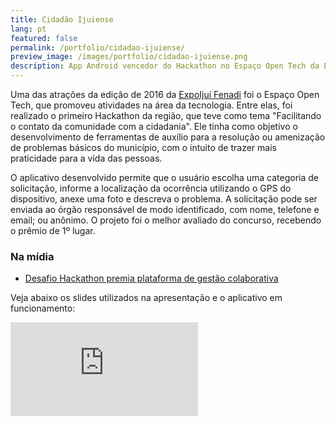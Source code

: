 ```yaml
---
title: Cidadão Ijuiense
lang: pt
featured: false
permalink: /portfolio/cidadao-ijuiense/
preview_image: /images/portfolio/cidadao-ijuiense.png
description: App Android vencedor do Hackathon no Espaço Open Tech da ExpoIjuí Fenadi 2016. Permite que o usuário envie solicitações diretamente ao Poder Público, de modo a agilizar o atendimento dessas ocorrências. 
---
```

Uma das atrações da edição de 2016 da [ExpoIjuí Fenadi](http://expoijuifenadi.com.br/) foi o Espaço Open Tech, que promoveu atividades na área da tecnologia. Entre elas, foi realizado o primeiro Hackathon da região, que teve como tema "Facilitando o contato da comunidade com a cidadania". Ele tinha como objetivo o desenvolvimento de ferramentas de auxílio para a resolução ou amenização de problemas básicos do município, com o intuito de trazer mais praticidade para a vida das pessoas.

O aplicativo desenvolvido permite que o usuário escolha uma categoria de solicitação, informe a localização da ocorrência utilizando o GPS do dispositivo, anexe uma foto e descreva o problema. A solicitação pode ser enviada ao órgão responsável de modo identificado, com nome, telefone e email; ou anônimo. O projeto foi o melhor avaliado do concurso, recebendo o prêmio de 1º lugar.

### Na mídia

* [Desafio Hackathon premia plataforma de gestão colaborativa](http://expoijuifenadi.com.br/desafio-hackathon-premia-iniciativa-de-gestao-colaborativa/)

Veja abaixo os slides utilizados na apresentação e o aplicativo em funcionamento:

<iframe class="iframe-doc" src="https://docs.google.com/presentation/d/1sXyLoh8OLj9_X9JgdlnqCzFLcTro-rgDJun0_XE_4bM/embed?start=false&loop=false&" frameborder="0" allowfullscreen="true" mozallowfullscreen="true" webkitallowfullscreen="true"></iframe>